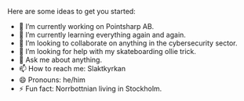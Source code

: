 <!--
### Hi there 👋

  **nisseberglund/nisseberglund** is a ✨ _special_ ✨ repository because its `README.md` (this file) appears on your GitHub profile. -->

Here are some ideas to get you started:

- 🔭 I’m currently working on Pointsharp AB.
- 🌱 I’m currently learning everything again and again.
- 👯 I’m looking to collaborate on anything in the cybersecurity sector.
- 🤔 I’m looking for help with my skateboarding ollie trick.
- 💬 Ask me about anything.
- 📫 How to reach me: Slaktkyrkan
- 😄 Pronouns: he/him
- ⚡ Fun fact: Norrbottnian living in Stockholm.

